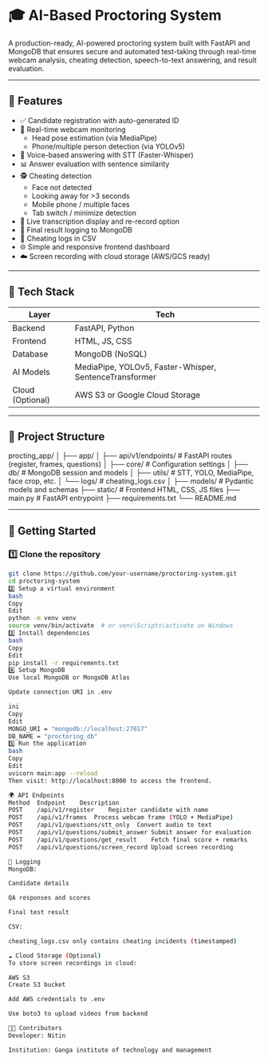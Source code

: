 # 🎓 AI-Based Proctoring System

A production-ready, AI-powered proctoring system built with FastAPI and MongoDB that ensures secure and automated test-taking through real-time webcam analysis, cheating detection, speech-to-text answering, and result evaluation.

---

## 🚀 Features

- ✅ Candidate registration with auto-generated ID
- 🎥 Real-time webcam monitoring
  - Head pose estimation (via MediaPipe)
  - Phone/multiple person detection (via YOLOv5)
- 🎤 Voice-based answering with STT (Faster-Whisper)
- 📊 Answer evaluation with sentence similarity
- 🕵️ Cheating detection
  - Face not detected
  - Looking away for >3 seconds
  - Mobile phone / multiple faces
  - Tab switch / minimize detection
- 🧠 Live transcription display and re-record option
- 📝 Final result logging to MongoDB
- 📁 Cheating logs in CSV
- 🌐 Simple and responsive frontend dashboard
- ☁️ Screen recording with cloud storage (AWS/GCS ready)

---

## 🧱 Tech Stack

| Layer       | Tech                     |
|-------------|--------------------------|
| Backend     | FastAPI, Python          |
| Frontend    | HTML, JS, CSS            |
| Database    | MongoDB (NoSQL)          |
| AI Models   | MediaPipe, YOLOv5, Faster-Whisper, SentenceTransformer |
| Cloud (Optional) | AWS S3 or Google Cloud Storage |

---

## 📂 Project Structure

procting_app/
│
├── app/
│ ├── api/v1/endpoints/ # FastAPI routes (register, frames, questions)
│ ├── core/ # Configuration settings
│ ├── db/ # MongoDB session and models
│ ├── utils/ # STT, YOLO, MediaPipe, face crop, etc.
│ └── logs/ # cheating_logs.csv
│
├── models/ # Pydantic models and schemas
├── static/ # Frontend HTML, CSS, JS files
├── main.py # FastAPI entrypoint
├── requirements.txt
└── README.md


---

## 🏁 Getting Started

### 1️⃣ Clone the repository

```bash
git clone https://github.com/your-username/proctoring-system.git
cd proctoring-system
2️⃣ Setup a virtual environment
bash
Copy
Edit
python -m venv venv
source venv/bin/activate  # or venv\Scripts\activate on Windows
3️⃣ Install dependencies
bash
Copy
Edit
pip install -r requirements.txt
4️⃣ Setup MongoDB
Use local MongoDB or MongoDB Atlas

Update connection URI in .env

ini
Copy
Edit
MONGO_URI = "mongodb://localhost:27017"
DB_NAME = "proctoring_db"
5️⃣ Run the application
bash
Copy
Edit
uvicorn main:app --reload
Then visit: http://localhost:8000 to access the frontend.

🌍 API Endpoints
Method	Endpoint	Description
POST	/api/v1/register	Register candidate with name
POST	/api/v1/frames	Process webcam frame (YOLO + MediaPipe)
POST	/api/v1/questions/stt_only	Convert audio to text
POST	/api/v1/questions/submit_answer	Submit answer for evaluation
POST	/api/v1/questions/get_result	Fetch final score + remarks
POST	/api/v1/questions/screen_record	Upload screen recording

💾 Logging
MongoDB:

Candidate details

QA responses and scores

Final test result

CSV:

cheating_logs.csv only contains cheating incidents (timestamped)

☁️ Cloud Storage (Optional)
To store screen recordings in cloud:

AWS S3
Create S3 bucket

Add AWS credentials to .env

Use boto3 to upload videos from backend

👨‍💻 Contributors
Developer: Nitin

Institution: Ganga institute of technology and management
